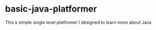 # basic-java-platformer

This a simple single level platfromer I designed to learn more about Java 
